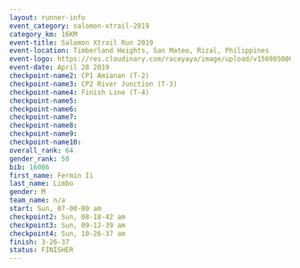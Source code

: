 ```yaml
---
layout: runner-info 
event_category: salomon-xtrail-2019 
category_km: 16KM 
event-title: Salomon Xtrail Run 2019 
event-location: Timberland Heights, San Mateo, Rizal, Philippines 
event-logo: https://res.cloudinary.com/raceyaya/image/upload/v1569850006/logo/salomon-trail_zzli3u.jpg 
event-date: April 28 2019 
checkpoint-name2: CP1 Amianan (T-2) 
checkpoint-name3: CP2 River Junction (T-3) 
checkpoint-name4: Finish Line (T-4) 
checkpoint-name5: 
checkpoint-name6: 
checkpoint-name7: 
checkpoint-name8: 
checkpoint-name9: 
checkpoint-name10: 
overall_rank: 64
gender_rank: 50
bib: 16086
first_name: Fermin Ii
last_name: Limbo
gender: M
team_name: n/a
start: Sun, 07-00-00 am
checkpoint2: Sun, 08-18-42 am
checkpoint3: Sun, 09-12-39 am
checkpoint4: Sun, 10-26-37 am
finish: 3-26-37
status: FINISHER
---
```

